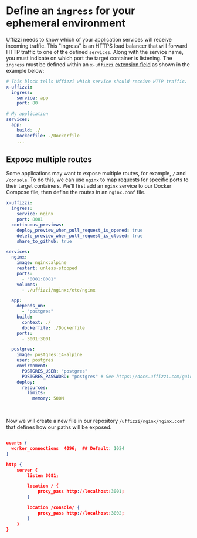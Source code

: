 # Define an `ingress` for your ephemeral environment

Uffizzi needs to know which of your application services will receive incoming traffic. This "Ingress" is an HTTPS load balancer that will forward HTTP traffic to one of the defined `services`. Along with the service name, you must indicate on which port the target container is listening. The `ingress` must be defined within an `x-uffizzi` [extension field](https://docs.docker.com/compose/compose-file/compose-file-v3/#extension-fields) as shown in the example below:

``` yaml title="docker-compose.uffizzi.yml"
# This block tells Uffizzi which service should receive HTTP traffic.
x-uffizzi:
  ingress:
    service: app
    port: 80

# My application
services:
  app:
    build: ./
    Dockerfile: ./Dockerfile
    ...
```

## Expose multiple routes

Some applications may want to expose multiple routes, for example, `/` and `/console`. To do this, we can use `nginx` to map requests for specific ports to their target containers. We'll first add an `nginx` service to our Docker Compose file, then define the routes in an `nginx.conf` file.

```yaml title="docker-compose.uffizzi.multiple-routes.yml"
x-uffizzi:
  ingress:
    service: nginx
    port: 8081
  continuous_previews:
    deploy_preview_when_pull_request_is_opened: true
    delete_preview_when_pull_request_is_closed: true
    share_to_github: true

services:
  nginx:
    image: nginx:alpine
    restart: unless-stopped
    ports:
      - "8081:8081"
    volumes:
      - ./uffizzi/nginx:/etc/nginx

  app:
    depends_on:
      - "postgres"
    build:
      context: ./
      dockerfile: ./Dockerfile
    ports:
      - 3001:3001

  postgres:
    image: postgres:14-alpine
    user: postgres
    environment:
      POSTGRES_USER: "postgres"
      POSTGRES_PASSWORD: "postgres" # See https://docs.uffizzi.com/guides/secrets/#add-secrets-element-to-your-docker-compose-template
    deploy:
      resources:
        limits:
          memory: 500M
```

&nbsp;  

Now we will create a new file in our repository `/uffizzi/nginx/nginx.conf` that defines how our paths will be exposed.

```json title="nginx.conf"

events {
  worker_connections  4096;  ## Default: 1024
}

http {
    server {
        listen 8081;

        location / {
            proxy_pass http://localhost:3001;
        }

        location /console/ {
            proxy_pass http://localhost:3002;
        }
    }
}
```